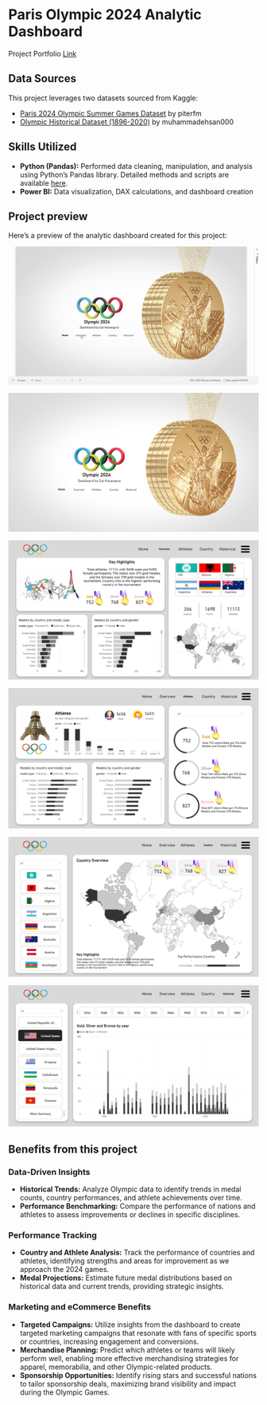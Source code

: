 # Paris Olympic 2024 Analytic Dashboard

Project Portfolio [Link](https://kanangnut.github.io/Paris-Olympic-2024-Dashboard-Analysis/)

## Data Sources
This project leverages two datasets sourced from Kaggle:
- [Paris 2024 Olympic Summer Games Dataset](https://www.kaggle.com/piterfm/paris-2024-olympic-summer-games) by piterfm
- [Olympic Historical Dataset (1896-2020)](https://www.kaggle.com/muhammadehsan000/olympic-historical-dataset-1896-2020) by muhammadehsan000

## Skills Utilized
- **Python (Pandas):** Performed data cleaning, manipulation, and analysis using Python’s Pandas library. Detailed methods and scripts are available [here](https://medium.com/p/43cb3689b60c).
- **Power BI:** Data visualization, DAX calculations, and dashboard creation

## Project preview
Here’s a preview of the analytic dashboard created for this project:

![gif](https://github.com/Kanangnut/Paris-Olympic-2024-Dashboard-Analysis/blob/main/asset/gif01.gif?raw=true)

![Home](https://github.com/Kanangnut/Paris-Olympic-2024-Dashboard-Analysis/blob/main/asset/Home.png?raw=true)

![01](https://github.com/Kanangnut/Paris-Olympic-2024-Dashboard-Analysis/blob/main/asset/Overview.png?raw=true)

![02](https://github.com/Kanangnut/Paris-Olympic-2024-Dashboard-Analysis/blob/main/asset/Athletes.png?raw=true)

![03](https://github.com/Kanangnut/Paris-Olympic-2024-Dashboard-Analysis/blob/main/asset/Country.png?raw=true)

![04](https://github.com/Kanangnut/Paris-Olympic-2024-Dashboard-Analysis/blob/main/asset/Historical.png?raw=true)

## Benefits from this project

### Data-Driven Insights
- **Historical Trends:** Analyze Olympic data to identify trends in medal counts, country performances, and athlete achievements over time.
- **Performance Benchmarking:** Compare the performance of nations and athletes to assess improvements or declines in specific disciplines.

### Performance Tracking
- **Country and Athlete Analysis:** Track the performance of countries and athletes, identifying strengths and areas for improvement as we approach the 2024 games.
- **Medal Projections:** Estimate future medal distributions based on historical data and current trends, providing strategic insights.

### Marketing and eCommerce Benefits
- **Targeted Campaigns:** Utilize insights from the dashboard to create targeted marketing campaigns that resonate with fans of specific sports or countries, increasing engagement and conversions.
- **Merchandise Planning:** Predict which athletes or teams will likely perform well, enabling more effective merchandising strategies for apparel, memorabilia, and other Olympic-related products.
- **Sponsorship Opportunities:** Identify rising stars and successful nations to tailor sponsorship deals, maximizing brand visibility and impact during the Olympic Games.




